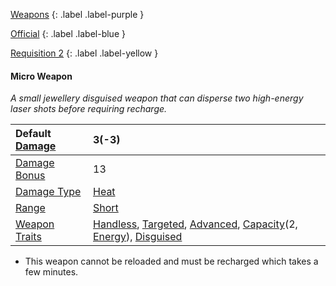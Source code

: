 
[Weapons](Game/Weapons-List)
{: .label .label-purple }

[Official](Game/Blocks/Official)
{: .label .label-blue }

[Requisition 2](Game/Deployment#Requisition)
{: .label .label-yellow }
#### Micro Weapon
*A small jewellery disguised weapon that can disperse two high-energy laser shots before requiring recharge.*

| Default [Damage](Core/Weapons#Calculating%20Damage) | 3(-3)                                                                                                                                                                                                                                          |
| :-------------------------------------------------- | :--------------------------------------------------------------------------------------------------------------------------------------------------------------------------------------------------------------------------------------------- |
| [Damage Bonus](Game/Core/Weapons#Damage%20Bonus)    | 13                                                                                                                                                                                                                                             |
| [Damage Type](Core/Weapons#Damage%20Type)           | [Heat](Game/Core/Injury#Heat)                                                                                                                                                                                                                  |
| [Range](Core/Weapons#Range)                         | [Short](Game/Core/Movement#Short)                                                                                                                                                                                                              |
| [Weapon Traits](Core/Weapon-Traits)                 | [Handless](Game/Core/Blocks/Handless), [Targeted](Game/Core/Blocks/Targeted), [Advanced](Game/Core/Blocks/Advanced), [Capacity](Game/Core/Blocks/Capacity)(2, [Energy](Game/Munition-Details#Energy)), [Disguised](Game/Core/Blocks/Disguised) |

* This weapon cannot be reloaded and must be recharged which takes a few minutes.

